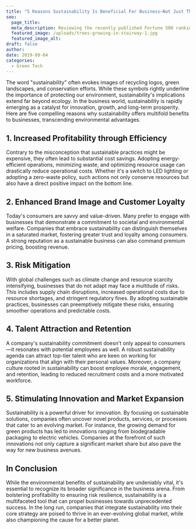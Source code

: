 ```yaml
---
title: "5 Reasons Sustainability Is Beneficial For Business—Not Just The Environment"
seo:
  page_title: 
  meta_description: Reviewing the recently published Fortune 500 ranking of America’s biggest companies, it was impressive to see that almost all of them had corporate social responsibilities, or CSR, listed in their core objectives.
  featured_image: /uploads/trees-growing-in-stairway-1.jpg
  featured_image_alt:
draft: false
author:
date: 2019-09-04
categories:
  - Green Tech
---
```


The word "sustainability" often evokes images of recycling logos, green landscapes, and conservation efforts. While these symbols rightly underline the importance of protecting our environment, sustainability's implications extend far beyond ecology. In the business world, sustainability is rapidly emerging as a catalyst for innovation, growth, and long-term prosperity. Here are five compelling reasons why sustainability offers multifold benefits to businesses, transcending environmental advantages.

## 1. Increased Profitability through Efficiency
Contrary to the misconception that sustainable practices might be expensive, they often lead to substantial cost savings. Adopting energy-efficient operations, minimizing waste, and optimizing resource usage can drastically reduce operational costs. Whether it's a switch to LED lighting or adopting a zero-waste policy, such actions not only conserve resources but also have a direct positive impact on the bottom line.

## 2. Enhanced Brand Image and Customer Loyalty
Today's consumers are savvy and value-driven. Many prefer to engage with businesses that demonstrate a commitment to societal and environmental welfare. Companies that embrace sustainability can distinguish themselves in a saturated market, fostering greater trust and loyalty among consumers. A strong reputation as a sustainable business can also command premium pricing, boosting revenue.

## 3. Risk Mitigation
With global challenges such as climate change and resource scarcity intensifying, businesses that do not adapt may face a multitude of risks. This includes supply chain disruptions, increased operational costs due to resource shortages, and stringent regulatory fines. By adopting sustainable practices, businesses can preemptively mitigate these risks, ensuring smoother operations and predictable costs.

## 4. Talent Attraction and Retention
A company's sustainability commitment doesn't only appeal to consumers—it resonates with potential employees as well. A robust sustainability agenda can attract top-tier talent who are keen on working for organizations that align with their personal values. Moreover, a company culture rooted in sustainability can boost employee morale, engagement, and retention, leading to reduced recruitment costs and a more motivated workforce.

## 5. Stimulating Innovation and Market Expansion
Sustainability is a powerful driver for innovation. By focusing on sustainable solutions, companies often uncover novel products, services, or processes that cater to an evolving market. For instance, the growing demand for green products has led to innovations ranging from biodegradable packaging to electric vehicles. Companies at the forefront of such innovations not only capture a significant market share but also pave the way for new business avenues.

## In Conclusion
While the environmental benefits of sustainability are undeniably vital, it's essential to recognize its broader significance in the business arena. From bolstering profitability to ensuring risk resilience, sustainability is a multifaceted tool that can propel businesses towards unprecedented success. In the long run, companies that integrate sustainability into their core strategy are poised to thrive in an ever-evolving global market, while also championing the cause for a better planet.